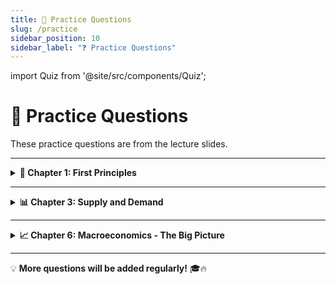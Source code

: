 ```yaml
---
title: 📝 Practice Questions
slug: /practice
sidebar_position: 10
sidebar_label: "❓ Practice Questions"
---
```


import Quiz from '@site/src/components/Quiz';

# 📝 Practice Questions

These practice questions are from the lecture slides.

---

<details>
<summary><strong>📖 Chapter 1: First Principles</strong></summary>

<br/>

<Quiz 
  question="Suppose Costco offers unlimited free samples on the weekends and customers respond by eating samples until they are full without buying any of the product. Do the customers that eat the free samples face an opportunity cost?" 
  options={[
    "Yes",
    "No"
  ]}
  answerIndex={0} 
/>

<Quiz 
  question="Suppose Costco offers unlimited free samples on the weekends and customers respond by eating samples until they are full without buying any of the product. Economists would refer to this as an example of:" 
  options={[
    "Efficiency",
    "Equity",
    "Bad incentives",
    "Marketing"
  ]}
  answerIndex={2} 
/>

<Quiz 
  question="In most fast-food chains, there is one person to take the order, another to make each item of food, and another to bag the items up. This is referred to as:" 
  options={[
    "Equilibrium",
    "Marginal",
    "Trade-offs",
    "Specialization"
  ]}
  answerIndex={3} 
/>

<Quiz 
  question="A low-skilled worker may work full-time and still earn an income that falls below the poverty line. Some economists consider this a failure related to:" 
  options={[
    "Inefficiency",
    "Inequity"
  ]}
  answerIndex={1} 
/>

</details>

---

<details>
<summary><strong>📊 Chapter 3: Supply and Demand</strong></summary>

<br/>

<Quiz 
  question="When the price of petroleum goes up, what happens to the demand for solar power and the demand for cars?" 
  options={[
    "Both increase",
    "Solar power increases, car demand decreases",
    "Both decrease",
    "Solar power decreases, car demand increases"
  ]}
  answerIndex={1} 
/>

<Quiz 
  question="Which of the following will cause an increase in the demand for automobiles?" 
  options={[
    "Price of car tires increases due to a rubber shortage",
    "Concrete steel reinforcing rods are replaced with aluminum",
    "Gasoline prices drop by 50% due to increased OPEC production",
    "McDonald’s increases hamburger production"
  ]}
  answerIndex={2} 
/>

<Quiz 
  question="If garden gnomes regain popularity, what will happen?" 
  options={[
    "Equilibrium price and quantity both fall",
    "Equilibrium price and quantity both rise",
    "Equilibrium price falls and quantity rises",
    "Equilibrium price rises and quantity falls"
  ]}
  answerIndex={1} 
/>

<Quiz 
  question="If the cost of wood falls, what will happen to equilibrium price and quantity in the violin market?" 
  options={[
    "Both fall",
    "Both rise",
    "Price falls and quantity rises",
    "Price rises and quantity falls"
  ]}
  answerIndex={2} 
/>

<Quiz 
  question="Consumers in Mayville consider houses and apartments to be substitutes. There is an increase in the price of houses at the same time three new apartment buildings open. In the market for apartments, what happens?" 
  options={[
    "The equilibrium price will rise",
    "The equilibrium price will fall",
    "The equilibrium quantity will rise",
    "The equilibrium quantity will fall"
  ]}
  answerIndex={2} 
/>

</details>

---

<details>
<summary><strong>📈 Chapter 6: Macroeconomics - The Big Picture</strong></summary>

<br/>

<Quiz 
  question="If a country’s imports are $1.2 billion and exports are $1.3 billion, what is it running?" 
  options={[
    "Trade deficit",
    "Trade surplus"
  ]}
  answerIndex={1} 
/>

<Quiz 
  question="What policy uses taxes and government spending to influence the economy?" 
  options={[
    "Monetary policy",
    "Fiscal policy",
    "Either monetary or fiscal policy, depending on interest rates"
  ]}
  answerIndex={1} 
/>

<Quiz 
  question="If the economy is booming, what happens to inflation?" 
  options={[
    "It rises",
    "It falls",
    "It remains the same"
  ]}
  answerIndex={0} 
/>

</details>

---

💡 **More questions will be added regularly!** 🎓🔥
